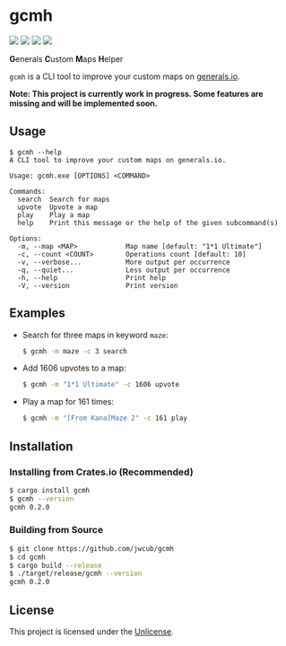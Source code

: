 # gcmh

[![](https://img.shields.io/github/actions/workflow/status/jwcub/gcmh/rust.yml)](https://github.com/jwcub/gcmh/actions)
[![](https://img.shields.io/crates/v/gcmh)](https://crates.io/crates/gcmh)
[![](https://img.shields.io/crates/d/gcmh)](https://crates.io/crates/gcmh)
[![](https://img.shields.io/github/license/jwcub/gcmh)](https://github.com/jwcub/gcmh/blob/main/LICENSE)

**G**enerals **C**ustom **M**aps **H**elper

`gcmh` is a CLI tool to improve your custom maps on [generals.io](https://generals.io).

**Note: This project is currently work in progress. Some features are missing and will be implemented soon.**

## Usage

```plaintext
$ gcmh --help
A CLI tool to improve your custom maps on generals.io.

Usage: gcmh.exe [OPTIONS] <COMMAND>

Commands:
  search  Search for maps
  upvote  Upvote a map
  play    Play a map
  help    Print this message or the help of the given subcommand(s)

Options:
  -m, --map <MAP>            Map name [default: "1*1 Ultimate"]
  -c, --count <COUNT>        Operations count [default: 10]
  -v, --verbose...           More output per occurrence
  -q, --quiet...             Less output per occurrence
  -h, --help                 Print help
  -V, --version              Print version
```

## Examples
- Search for three maps in keyword `maze`:
    ```sh
    $ gcmh -m maze -c 3 search
    ```

- Add 1606 upvotes to a map:
    ```sh
    $ gcmh -m "1*1 Ultimate" -c 1606 upvote
    ```

- Play a map for 161 times:
    ```sh
    $ gcmh -m "[From Kana]Maze 2" -c 161 play
    ```

## Installation

### Installing from Crates.io (Recommended)
```sh
$ cargo install gcmh
$ gcmh --version
gcmh 0.2.0
```

### Building from Source
```sh
$ git clone https://github.com/jwcub/gcmh
$ cd gcmh
$ cargo build --release
$ ./target/release/gcmh --version
gcmh 0.2.0
```

## License
This project is licensed under the [Unlicense](https://github.com/jwcub/gcmh/blob/main/LICENSE).